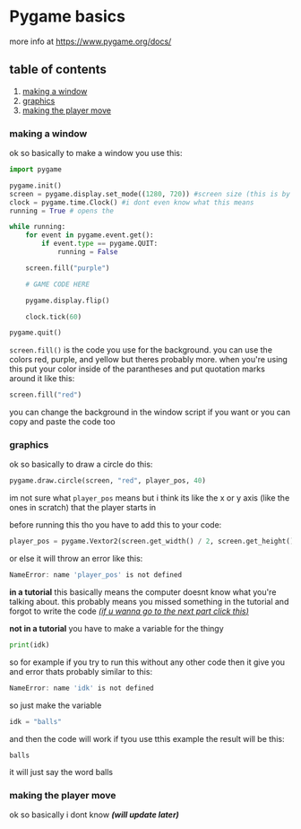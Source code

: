 <!-- download markdown preview or look at this on github -->

# Pygame basics

more info at https://www.pygame.org/docs/
## table of contents
1. [making a window](#making-a-window)
2. [graphics](#graphics)
3. [making the player move](#making-the-player-move)
### making a window

ok so basically to make a window you use this:

```python
import pygame

pygame.init()
screen = pygame.display.set_mode((1280, 720)) #screen size (this is by pixels i think)
clock = pygame.time.Clock() #i dont even know what this means
running = True # opens the

while running:
    for event in pygame.event.get():
        if event.type == pygame.QUIT:
            running = False

    screen.fill("purple")

    # GAME CODE HERE

    pygame.display.flip()

    clock.tick(60)

pygame.quit()

```

`screen.fill()` is the code you use for the background. you can use the colors red, purple, and yellow but theres probably more. when you're using this put your color inside of the parantheses and put quotation marks around it like this:

```python
screen.fill("red")
```

you can change the background in the window script if you want or you can copy and paste the code too

### graphics

ok so basically to draw a circle do this:

```python
pygame.draw.circle(screen, "red", player_pos, 40)
```

im not sure what `player_pos` means but i think its like the x or y axis (like the ones in scratch) that the player starts in

before running this tho you have to add this to your code:

```python
player_pos = pygame.Vextor2(screen.get_width() / 2, screen.get_height() / 2)
```

or else it will throw an error like this:
```powershell
NameError: name 'player_pos' is not defined
```
**in a tutorial**
this basically means the computer doesnt know what you're talking about. this probably means you missed something in the tutorial and forgot to write the code 
<u> *(if u wanna go to the next part click [this](#making-the-player-move))*</u>

**not in a tutorial**
you have to make a variable for the thingy

```python
print(idk)
```
so for example if you try to run this without any other code then it give you and error thats probably similar to this:

```powershell
NameError: name 'idk' is not defined
```
so just make the variable 

```python
idk = "balls"
```

and then the code will work if tyou use tthis example the result will be this:

```
balls
```
it will just say the word balls

### making the player move

ok so basically i dont know *__(will update later)__*